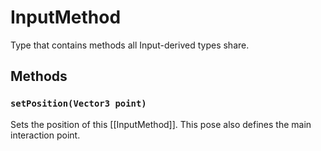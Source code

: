 # InputMethod
Type that contains methods all Input-derived types share.

## Methods
### `setPosition(Vector3 point)`
Sets the position of this [[InputMethod]]. This pose also defines the main interaction point.